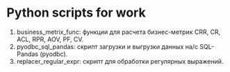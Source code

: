 # Python scripts for work 

1. business_metrix_func: функции для расчета бизнес-метрик CRR, CR, ACL, RPR, AOV, PF, CV.
2. pyodbc_sql_pandas: скрипт загрузки и выгрузки данных на/с SQL-Pandas (pyodbc).
3. replacer_regular_expr: скрипт для обработки регулярных выражений.